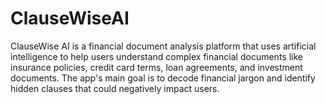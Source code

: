 # ClauseWiseAI
ClauseWise AI is a financial document analysis platform that uses artificial intelligence to help users understand complex financial documents like insurance policies, credit card terms, loan agreements, and investment documents. The app's main goal is to decode financial jargon and identify hidden clauses that could negatively impact users.
